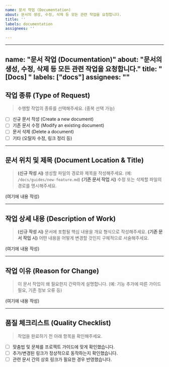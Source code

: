 ```yaml
---
name: 문서 작업 (Documentation)
about: 문서의 생성, 수정, 삭제 등 모든 관련 작업을 요청합니다.
title: ''
labels: documentation
assignees: ''

---
```


---
name: "문서 작업 (Documentation)"
about: "문서의 생성, 수정, 삭제 등 모든 관련 작업을 요청합니다."
title: "[Docs] "
labels: ["docs"]
assignees: ""
---

## 작업 종류 (Type of Request)
> 수행할 작업의 종류를 선택해주세요. (중복 선택 가능)
- [ ] 신규 문서 작성 (Create a new document)
- [ ] 기존 문서 수정 (Modify an existing document)
- [ ] 문서 삭제 (Delete a document)
- [ ] 기타 (오탈자 수정, 링크 정리 등)

---

## 문서 위치 및 제목 (Document Location & Title)
> **(신규 작성 시)** 생성할 파일의 경로와 제목을 작성해주세요. (예: `/docs/guides/new-feature.md`)
> **(기존 문서 작업 시)** 수정 또는 삭제할 파일의 경로를 명시해주세요.

(여기에 내용 작성)

---

## 작업 상세 내용 (Description of Work)
> **(신규 작성 시)** 문서에 포함될 핵심 내용을 개요 형식으로 작성해주세요.
> **(기존 문서 작업 시)** 어떤 내용을 어떻게 변경할 것인지 구체적으로 서술해주세요.

(여기에 내용 작성)

---

## 작업 이유 (Reason for Change)
> 이 문서 작업이 왜 필요한지 간략하게 설명합니다. (예: 기능 추가에 따른 가이드 필요, 기존 정보 오류 등)

(여기에 내용 작성)

---

## 품질 체크리스트 (Quality Checklist)
> 작업을 완료하기 전 아래 항목을 확인해주세요.
- [ ] 맞춤법 및 문체를 프로젝트 가이드에 맞게 확인했습니다.
- [ ] 추가/변경된 링크가 정상적으로 동작하는지 확인했습니다.
- [ ] 관련 문서 간의 상호 링크가 필요한 경우 반영했습니다.
